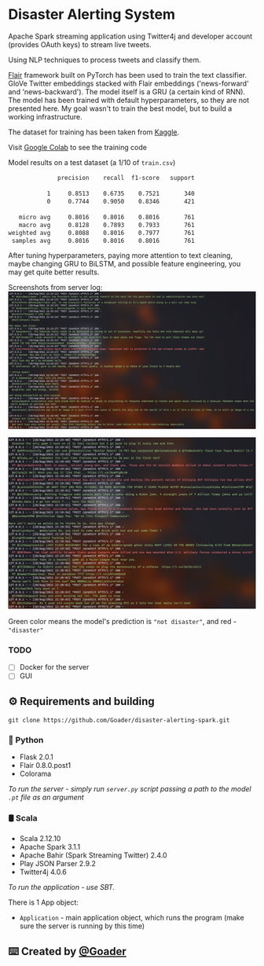 # Disaster Alerting System
 Apache Spark streaming application using Twitter4j and developer account (provides OAuth keys) to stream live tweets.
 
 Using NLP techniques to process tweets and classify them.
 
 [Flair](https://github.com/flairNLP/flair) framework built on PyTorch has been used to train the text classifier.
 GloVe Twitter embeddings stacked with Flair embeddings ('news-forward' and 'news-backward'). The model itself is a GRU (a certain kind of RNN).
 The model has been trained with default hyperparameters, so they are not presented here. My goal wasn't to train the best model, but to build a working infrastructure.
 
 The dataset for training has been taken from [Kaggle](https://www.kaggle.com/c/nlp-getting-started).
 
 Visit [Google Colab](https://colab.research.google.com/drive/1PRDUQZNozu_J5gveSQsIGiTy9XWtMdK_?usp=sharing) to see the training code
 
 Model results on a test dataset (a 1/10 of `train.csv`)
 
 ```
               precision    recall  f1-score   support
 
            1     0.8513    0.6735    0.7521       340
            0     0.7744    0.9050    0.8346       421
 
    micro avg     0.8016    0.8016    0.8016       761
    macro avg     0.8128    0.7893    0.7933       761
 weighted avg     0.8088    0.8016    0.7977       761
  samples avg     0.8016    0.8016    0.8016       761
```
 
 After tuning hyperparameters, paying more attention to text cleaning, maybe changing GRU to BiLSTM, and possible feature engineering, you may get quite better results.
 
 Screenshots from server log:
 ![flask-disaster1](src/main/resources/readme/flask-disaster1.png)
 
 ![flask-disaster2](src/main/resources/readme/flask-disaster2.png)
 
 Green color means the model's prediction is `"not disaster"`, and red - `"disaster"`
 
 ### TODO
 
 - [ ] Docker for the server
 - [ ] GUI 
 
 ## :gear: Requirements and building
 
  ```git
  git clone https://github.com/Goader/disaster-alerting-spark.git
  ```
 
 ### :snake: Python
  
  * Flask 2.0.1
  * Flair 0.8.0.post1
  * Colorama
  
  _To run the server - simply run `server.py` script passing a path to the model `.pt` file as an argument_
 
 ### :oil_drum: Scala
  
 * Scala 2.12.10
 * Apache Spark 3.1.1
 * Apache Bahir (Spark Streaming Twitter) 2.4.0
 * Play JSON Parser 2.9.2
 * Twitter4j 4.0.6
 
 _To run the application - use SBT._
 
 There is 1 App object:
   * `Application` - main application object, which runs the program (make sure the server is running by this time)
 
 ## :keyboard: Created by [@Goader](https://github.com/Goader)
